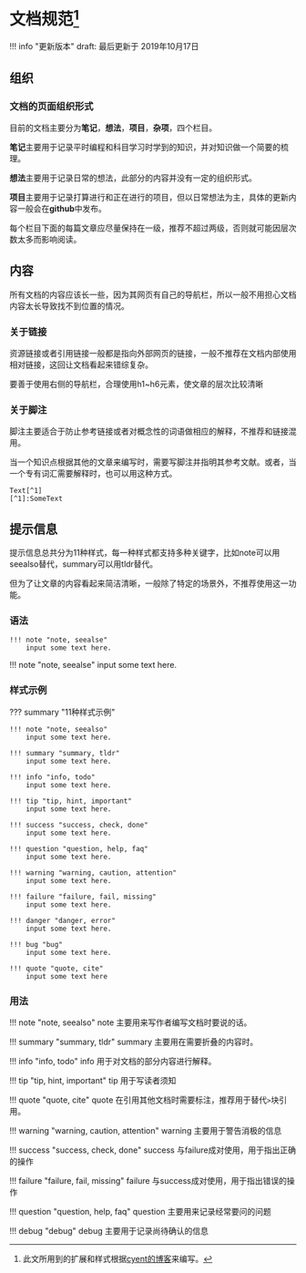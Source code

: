 # 文档规范[^1]

!!! info "更新版本"
    draft: 最后更新于 2019年10月17日

## 组织

### 文档的页面组织形式

目前的文档主要分为**笔记**，**想法**，**项目**，**杂项**，四个栏目。

**笔记**主要用于记录平时编程和科目学习时学到的知识，并对知识做一个简要的梳理。

**想法**主要用于记录日常的想法，此部分的内容并没有一定的组织形式。

**项目**主要用于记录打算进行和正在进行的项目，但以日常想法为主，具体的更新内容一般会在**github**中发布。

每个栏目下面的每篇文章应尽量保持在一级，推荐不超过两级，否则就可能因层次数太多而影响阅读。

## 内容

所有文档的内容应该长一些，因为其网页有自己的导航栏，所以一般不用担心文档内容太长导致找不到位置的情况。

### 关于链接

资源链接或者引用链接一般都是指向外部网页的链接，一般不推荐在文档内部使用相对链接，这回让文档看起来错综复杂。

要善于使用右侧的导航栏，合理使用h1~h6元素，使文章的层次比较清晰

### 关于脚注

脚注主要适合于防止参考链接或者对概念性的词语做相应的解释，不推荐和链接混用。

当一个知识点根据其他的文章来编写时，需要写脚注并指明其参考文献。或者，当一个专有词汇需要解释时，也可以用这种方式。

```
Text[^1]
[^1]:SomeText
```

## 提示信息

提示信息总共分为11种样式，每一种样式都支持多种关键字，比如note可以用seealso替代，summary可以用tldr替代。

但为了让文章的内容看起来简洁清晰，一般除了特定的场景外，不推荐使用这一功能。

### 语法

```
!!! note "note, seealse"
    input some text here.
```

!!! note "note, seealse"
    input some text here.

### 样式示例

??? summary "11种样式示例"

    !!! note "note, seealso"
        input some text here.

    !!! summary "summary, tldr"
        input some text here.

    !!! info "info, todo"
        input some text here.

    !!! tip "tip, hint, important"
        input some text here.

    !!! success "success, check, done"
        input some text here.

    !!! question "question, help, faq"
        input some text here.

    !!! warning "warning, caution, attention"
        input some text here.

    !!! failure "failure, fail, missing"
        input some text here.

    !!! danger "danger, error"
        input some text here.

    !!! bug "bug"
        input some text here.

    !!! quote "quote, cite"
        input some text here

### 用法

!!! note "note, seealso"
    note 主要用来写作者编写文档时要说的话。

!!! summary "summary, tldr"
    summary 主要用在需要折叠的内容时。

!!! info "info, todo"
    info 用于对文档的部分内容进行解释。

!!! tip "tip, hint, important"
    tip 用于写读者须知

!!! quote "quote, cite"
    quote 在引用其他文档时需要标注，推荐用于替代`>`块引用。

!!! warning "warning, caution, attention"
    warning 主要用于警告消极的信息

!!! success "success, check, done"
    success 与failure成对使用，用于指出正确的操作

!!! failure "failure, fail, missing"
    failure 与success成对使用，用于指出错误的操作

!!! question "question, help, faq"
    question 主要用来记录经常要问的问题

!!! debug "debug"
    debug 主要用于记录尚待确认的信息



[^1]: 此文所用到的扩展和样式根据[cyent的博客](https://cyent.github.io/markdown-with-mkdocs-material/)来编写。